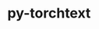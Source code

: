 ---
title: "py-torchtext"
layout: cache
categories: [package, develop]
meta: {"compilers": ["apple-clang@16.0.0", "gcc@13.2.0"], "num_specs": 67, "num_specs_by_stack": {"ml-darwin-aarch64-mps": 5, "ml-linux-aarch64-cpu": 31, "ml-linux-x86_64-cpu": 31, "root": 67}, "oss": ["sequoia", "ubuntu24.04"], "platforms": ["darwin", "linux"], "stacks": ["ml-darwin-aarch64-mps", "ml-linux-aarch64-cpu", "ml-linux-x86_64-cpu", "root"], "targets": ["aarch64", "x86_64_v3"], "versions": ["0.18.0"]}
spec_details: [{"compiler": "gcc@13.2.0", "hash": "3atmug2xhoskv3m6jytxo3fwac2d7wz4", "os": "ubuntu24.04", "platform": "linux", "size": "-", "stacks": ["ml-linux-x86_64-cpu", "root"], "target": "x86_64_v3", "variants": ["build_system=python_pip"], "versions": ["0.18.0"]}, {"compiler": "gcc@13.2.0", "hash": "42f57rk5twjm3zmsrd2haff7y6c4uaog", "os": "ubuntu24.04", "platform": "linux", "size": "-", "stacks": ["ml-linux-aarch64-cpu", "root"], "target": "aarch64", "variants": ["build_system=python_pip"], "versions": ["0.18.0"]}, {"compiler": "gcc@13.2.0", "hash": "4atnfyo4w3bfssf52ik74jroxntsm72x", "os": "ubuntu24.04", "platform": "linux", "size": "-", "stacks": ["ml-linux-x86_64-cpu", "root"], "target": "x86_64_v3", "variants": ["build_system=python_pip"], "versions": ["0.18.0"]}, {"compiler": "gcc@13.2.0", "hash": "4g2iob5uuisa2ol2amlfgqmsvmgb6rbs", "os": "ubuntu24.04", "platform": "linux", "size": "-", "stacks": ["ml-linux-aarch64-cpu", "root"], "target": "aarch64", "variants": ["build_system=python_pip"], "versions": ["0.18.0"]}, {"compiler": "gcc@13.2.0", "hash": "4ivlz7eipr3hfulsbqonu3scxxubm4vd", "os": "ubuntu24.04", "platform": "linux", "size": "-", "stacks": ["ml-linux-x86_64-cpu", "root"], "target": "x86_64_v3", "variants": ["build_system=python_pip"], "versions": ["0.18.0"]}, {"compiler": "gcc@13.2.0", "hash": "5oq4itfbkd45rjjxiv2kvwxfwq42gygl", "os": "ubuntu24.04", "platform": "linux", "size": "-", "stacks": ["ml-linux-aarch64-cpu", "root"], "target": "aarch64", "variants": ["build_system=python_pip"], "versions": ["0.18.0"]}, {"compiler": "gcc@13.2.0", "hash": "66f5yrjtzlsqlbduzu4xyzkyb4kowpd6", "os": "ubuntu24.04", "platform": "linux", "size": "-", "stacks": ["ml-linux-x86_64-cpu", "root"], "target": "x86_64_v3", "variants": ["build_system=python_pip"], "versions": ["0.18.0"]}, {"compiler": "gcc@13.2.0", "hash": "6goxycd74rity5lqwbouese7ckniuxsm", "os": "ubuntu24.04", "platform": "linux", "size": "-", "stacks": ["ml-linux-aarch64-cpu", "root"], "target": "aarch64", "variants": ["build_system=python_pip"], "versions": ["0.18.0"]}, {"compiler": "gcc@13.2.0", "hash": "6j4l6xl3cg4oeqzm2wls5ophwncptwjv", "os": "ubuntu24.04", "platform": "linux", "size": "-", "stacks": ["ml-linux-x86_64-cpu", "root"], "target": "x86_64_v3", "variants": ["build_system=python_pip"], "versions": ["0.18.0"]}, {"compiler": "gcc@13.2.0", "hash": "74ttstwofalt7ksrsgh2yuq6rtimhx3w", "os": "ubuntu24.04", "platform": "linux", "size": "-", "stacks": ["ml-linux-x86_64-cpu", "root"], "target": "x86_64_v3", "variants": ["build_system=python_pip"], "versions": ["0.18.0"]}, {"compiler": "gcc@13.2.0", "hash": "75sxp3uwvv2zz6v3tvueamdlije3wkoh", "os": "ubuntu24.04", "platform": "linux", "size": "-", "stacks": ["ml-linux-x86_64-cpu", "root"], "target": "x86_64_v3", "variants": ["build_system=python_pip"], "versions": ["0.18.0"]}, {"compiler": "gcc@13.2.0", "hash": "7rdvrc4hiltpijrp4y7tkravh25rl37c", "os": "ubuntu24.04", "platform": "linux", "size": "-", "stacks": ["ml-linux-x86_64-cpu", "root"], "target": "x86_64_v3", "variants": ["build_system=python_pip"], "versions": ["0.18.0"]}, {"compiler": "apple-clang@16.0.0", "hash": "7rxtklqka6gdvjdsufhhq6mvgftsqgtg", "os": "sequoia", "platform": "darwin", "size": "-", "stacks": ["ml-darwin-aarch64-mps", "root"], "target": "aarch64", "variants": ["build_system=python_pip"], "versions": ["0.18.0"]}, {"compiler": "gcc@13.2.0", "hash": "atc2fs2rcx7aex4hztm67s53v3aftq57", "os": "ubuntu24.04", "platform": "linux", "size": "-", "stacks": ["ml-linux-aarch64-cpu", "root"], "target": "aarch64", "variants": ["build_system=python_pip"], "versions": ["0.18.0"]}, {"compiler": "gcc@13.2.0", "hash": "bya2jaygo2kzwnqvuuv72rv7dwq3dpnk", "os": "ubuntu24.04", "platform": "linux", "size": "-", "stacks": ["ml-linux-aarch64-cpu", "root"], "target": "aarch64", "variants": ["build_system=python_pip"], "versions": ["0.18.0"]}, {"compiler": "gcc@13.2.0", "hash": "c2rb6r5j5zigmbjstvf74ifxaemtf2fa", "os": "ubuntu24.04", "platform": "linux", "size": "-", "stacks": ["ml-linux-aarch64-cpu", "root"], "target": "aarch64", "variants": ["build_system=python_pip"], "versions": ["0.18.0"]}, {"compiler": "gcc@13.2.0", "hash": "cecv2zrjujec5zmzjkle33wqxrbuoiba", "os": "ubuntu24.04", "platform": "linux", "size": "-", "stacks": ["ml-linux-aarch64-cpu", "root"], "target": "aarch64", "variants": ["build_system=python_pip"], "versions": ["0.18.0"]}, {"compiler": "gcc@13.2.0", "hash": "d2tj2skpw6brewbcz4hhhvol3x6glbt5", "os": "ubuntu24.04", "platform": "linux", "size": "-", "stacks": ["ml-linux-x86_64-cpu", "root"], "target": "x86_64_v3", "variants": ["build_system=python_pip"], "versions": ["0.18.0"]}, {"compiler": "gcc@13.2.0", "hash": "d5mw6dqzr2o2ijaboilsib7a3yafy7oq", "os": "ubuntu24.04", "platform": "linux", "size": "-", "stacks": ["ml-linux-x86_64-cpu", "root"], "target": "x86_64_v3", "variants": ["build_system=python_pip"], "versions": ["0.18.0"]}, {"compiler": "gcc@13.2.0", "hash": "drr7vnmkaerqudyoail3w4fpfjhsjwpc", "os": "ubuntu24.04", "platform": "linux", "size": "-", "stacks": ["ml-linux-aarch64-cpu", "root"], "target": "aarch64", "variants": ["build_system=python_pip"], "versions": ["0.18.0"]}, {"compiler": "gcc@13.2.0", "hash": "e2giyw7grpzz624o3wjj3tah55dvuef3", "os": "ubuntu24.04", "platform": "linux", "size": "-", "stacks": ["ml-linux-aarch64-cpu", "root"], "target": "aarch64", "variants": ["build_system=python_pip"], "versions": ["0.18.0"]}, {"compiler": "apple-clang@16.0.0", "hash": "epim4bxno6tfyjzfcj2634fhxtbqlh3b", "os": "sequoia", "platform": "darwin", "size": "-", "stacks": ["ml-darwin-aarch64-mps", "root"], "target": "aarch64", "variants": ["build_system=python_pip"], "versions": ["0.18.0"]}, {"compiler": "gcc@13.2.0", "hash": "essbp55loqkqb725k7qoqrdc6q7x3awk", "os": "ubuntu24.04", "platform": "linux", "size": "-", "stacks": ["ml-linux-aarch64-cpu", "root"], "target": "aarch64", "variants": ["build_system=python_pip"], "versions": ["0.18.0"]}, {"compiler": "gcc@13.2.0", "hash": "ghlinjcf3qcl5xihy5oq4z4exukdi6ek", "os": "ubuntu24.04", "platform": "linux", "size": "-", "stacks": ["ml-linux-x86_64-cpu", "root"], "target": "x86_64_v3", "variants": ["build_system=python_pip"], "versions": ["0.18.0"]}, {"compiler": "gcc@13.2.0", "hash": "hniwc3mxrkqzckfzykqc4gsy6imefabh", "os": "ubuntu24.04", "platform": "linux", "size": "-", "stacks": ["ml-linux-aarch64-cpu", "root"], "target": "aarch64", "variants": ["build_system=python_pip"], "versions": ["0.18.0"]}, {"compiler": "gcc@13.2.0", "hash": "hxold6l2yrnh7pv2asbf3k2y7mkrbunm", "os": "ubuntu24.04", "platform": "linux", "size": "-", "stacks": ["ml-linux-aarch64-cpu", "root"], "target": "aarch64", "variants": ["build_system=python_pip"], "versions": ["0.18.0"]}, {"compiler": "gcc@13.2.0", "hash": "ifi75zghwbfripmx5457fegkcsh2ofcz", "os": "ubuntu24.04", "platform": "linux", "size": "-", "stacks": ["ml-linux-x86_64-cpu", "root"], "target": "x86_64_v3", "variants": ["build_system=python_pip"], "versions": ["0.18.0"]}, {"compiler": "gcc@13.2.0", "hash": "il5pfe25mhupoc6riloxvd65if7reta7", "os": "ubuntu24.04", "platform": "linux", "size": "-", "stacks": ["ml-linux-aarch64-cpu", "root"], "target": "aarch64", "variants": ["build_system=python_pip"], "versions": ["0.18.0"]}, {"compiler": "gcc@13.2.0", "hash": "ipgix7emkywkvl5ohfzujls4abkh7x35", "os": "ubuntu24.04", "platform": "linux", "size": "-", "stacks": ["ml-linux-x86_64-cpu", "root"], "target": "x86_64_v3", "variants": ["build_system=python_pip"], "versions": ["0.18.0"]}, {"compiler": "gcc@13.2.0", "hash": "jaus54w2hzjsap7r5k4354cjjfotsk3a", "os": "ubuntu24.04", "platform": "linux", "size": "-", "stacks": ["ml-linux-aarch64-cpu", "root"], "target": "aarch64", "variants": ["build_system=python_pip"], "versions": ["0.18.0"]}, {"compiler": "gcc@13.2.0", "hash": "jtt6i5qphjh47kianayh372ybe6j56ms", "os": "ubuntu24.04", "platform": "linux", "size": "-", "stacks": ["ml-linux-x86_64-cpu", "root"], "target": "x86_64_v3", "variants": ["build_system=python_pip"], "versions": ["0.18.0"]}, {"compiler": "gcc@13.2.0", "hash": "k2l5ww7g3s47b3lmtcxwjsneegndx5gk", "os": "ubuntu24.04", "platform": "linux", "size": "-", "stacks": ["ml-linux-aarch64-cpu", "root"], "target": "aarch64", "variants": ["build_system=python_pip"], "versions": ["0.18.0"]}, {"compiler": "gcc@13.2.0", "hash": "kgyp3fe7ho7lfx4uesxccndrrrmmedor", "os": "ubuntu24.04", "platform": "linux", "size": "-", "stacks": ["ml-linux-aarch64-cpu", "root"], "target": "aarch64", "variants": ["build_system=python_pip"], "versions": ["0.18.0"]}, {"compiler": "gcc@13.2.0", "hash": "khqriwsry44dod5mkj3nk5ggfd7n2dnz", "os": "ubuntu24.04", "platform": "linux", "size": "-", "stacks": ["ml-linux-x86_64-cpu", "root"], "target": "x86_64_v3", "variants": ["build_system=python_pip"], "versions": ["0.18.0"]}, {"compiler": "apple-clang@16.0.0", "hash": "kidwfegzy3diuqnosalpz5by5d2crj6v", "os": "sequoia", "platform": "darwin", "size": "-", "stacks": ["ml-darwin-aarch64-mps", "root"], "target": "aarch64", "variants": ["build_system=python_pip"], "versions": ["0.18.0"]}, {"compiler": "apple-clang@16.0.0", "hash": "ktcx52uib2ix7jhvdlolam7pp7tchyw4", "os": "sequoia", "platform": "darwin", "size": "-", "stacks": ["ml-darwin-aarch64-mps", "root"], "target": "aarch64", "variants": ["build_system=python_pip"], "versions": ["0.18.0"]}, {"compiler": "gcc@13.2.0", "hash": "l5gsej4r6jtryfvqap62yzmpibbaobjj", "os": "ubuntu24.04", "platform": "linux", "size": "-", "stacks": ["ml-linux-aarch64-cpu", "root"], "target": "aarch64", "variants": ["build_system=python_pip"], "versions": ["0.18.0"]}, {"compiler": "gcc@13.2.0", "hash": "lagg4nbh6ivmzpzadskpltblgdjiwb3v", "os": "ubuntu24.04", "platform": "linux", "size": "-", "stacks": ["ml-linux-aarch64-cpu", "root"], "target": "aarch64", "variants": ["build_system=python_pip"], "versions": ["0.18.0"]}, {"compiler": "gcc@13.2.0", "hash": "les42rnhukxh3dbikvrsuleqoiazphpm", "os": "ubuntu24.04", "platform": "linux", "size": "-", "stacks": ["ml-linux-x86_64-cpu", "root"], "target": "x86_64_v3", "variants": ["build_system=python_pip"], "versions": ["0.18.0"]}, {"compiler": "gcc@13.2.0", "hash": "llnuetuxzabsfuln3wy7vcqyacmk57bq", "os": "ubuntu24.04", "platform": "linux", "size": "-", "stacks": ["ml-linux-aarch64-cpu", "root"], "target": "aarch64", "variants": ["build_system=python_pip"], "versions": ["0.18.0"]}, {"compiler": "gcc@13.2.0", "hash": "lwgqalszxwv6fwonhiouliyll4heloty", "os": "ubuntu24.04", "platform": "linux", "size": "-", "stacks": ["ml-linux-x86_64-cpu", "root"], "target": "x86_64_v3", "variants": ["build_system=python_pip"], "versions": ["0.18.0"]}, {"compiler": "gcc@13.2.0", "hash": "m72doylqefzglkqtzvfepizuc2wtb7pt", "os": "ubuntu24.04", "platform": "linux", "size": "-", "stacks": ["ml-linux-aarch64-cpu", "root"], "target": "aarch64", "variants": ["build_system=python_pip"], "versions": ["0.18.0"]}, {"compiler": "apple-clang@16.0.0", "hash": "ob6dvm55enmosbw4nyfj5iu3ibrazghx", "os": "sequoia", "platform": "darwin", "size": "-", "stacks": ["ml-darwin-aarch64-mps", "root"], "target": "aarch64", "variants": ["build_system=python_pip"], "versions": ["0.18.0"]}, {"compiler": "gcc@13.2.0", "hash": "p6rrwcpwemqr64itfan26vkau4hala5x", "os": "ubuntu24.04", "platform": "linux", "size": "-", "stacks": ["ml-linux-x86_64-cpu", "root"], "target": "x86_64_v3", "variants": ["build_system=python_pip"], "versions": ["0.18.0"]}, {"compiler": "gcc@13.2.0", "hash": "piaqju4kfrhwsk42hqfoah7pfjjdfenc", "os": "ubuntu24.04", "platform": "linux", "size": "-", "stacks": ["ml-linux-x86_64-cpu", "root"], "target": "x86_64_v3", "variants": ["build_system=python_pip"], "versions": ["0.18.0"]}, {"compiler": "gcc@13.2.0", "hash": "q6pw6hqaaaepghvniyvmrc3imryk2wac", "os": "ubuntu24.04", "platform": "linux", "size": "-", "stacks": ["ml-linux-aarch64-cpu", "root"], "target": "aarch64", "variants": ["build_system=python_pip"], "versions": ["0.18.0"]}, {"compiler": "gcc@13.2.0", "hash": "qlpoh2v6rymrga2df64oeb2l7psuxt4n", "os": "ubuntu24.04", "platform": "linux", "size": "-", "stacks": ["ml-linux-x86_64-cpu", "root"], "target": "x86_64_v3", "variants": ["build_system=python_pip"], "versions": ["0.18.0"]}, {"compiler": "gcc@13.2.0", "hash": "qxzylb3xy3hjfb7dc5lliypgazv7xrse", "os": "ubuntu24.04", "platform": "linux", "size": "-", "stacks": ["ml-linux-x86_64-cpu", "root"], "target": "x86_64_v3", "variants": ["build_system=python_pip"], "versions": ["0.18.0"]}, {"compiler": "gcc@13.2.0", "hash": "rpbgvnetuli5ps6jzehmyh62gb7vj4r6", "os": "ubuntu24.04", "platform": "linux", "size": "-", "stacks": ["ml-linux-aarch64-cpu", "root"], "target": "aarch64", "variants": ["build_system=python_pip"], "versions": ["0.18.0"]}, {"compiler": "gcc@13.2.0", "hash": "smd2es5zuo65v7it5ajcr54y3wumtfpi", "os": "ubuntu24.04", "platform": "linux", "size": "-", "stacks": ["ml-linux-x86_64-cpu", "root"], "target": "x86_64_v3", "variants": ["build_system=python_pip"], "versions": ["0.18.0"]}, {"compiler": "gcc@13.2.0", "hash": "swkuvegwdysw4h2msnqwdnfscnvrfcec", "os": "ubuntu24.04", "platform": "linux", "size": "-", "stacks": ["ml-linux-aarch64-cpu", "root"], "target": "aarch64", "variants": ["build_system=python_pip"], "versions": ["0.18.0"]}, {"compiler": "gcc@13.2.0", "hash": "thozndmcn2wtcbrb7jszhaigw43dkxlx", "os": "ubuntu24.04", "platform": "linux", "size": "-", "stacks": ["ml-linux-x86_64-cpu", "root"], "target": "x86_64_v3", "variants": ["build_system=python_pip"], "versions": ["0.18.0"]}, {"compiler": "gcc@13.2.0", "hash": "u4qclk6tx3oxvhynlyd7qxtkr6t56ker", "os": "ubuntu24.04", "platform": "linux", "size": "-", "stacks": ["ml-linux-aarch64-cpu", "root"], "target": "aarch64", "variants": ["build_system=python_pip"], "versions": ["0.18.0"]}, {"compiler": "gcc@13.2.0", "hash": "ua33oriph5dq2ewrvcnrlwvojumpye6z", "os": "ubuntu24.04", "platform": "linux", "size": "-", "stacks": ["ml-linux-x86_64-cpu", "root"], "target": "x86_64_v3", "variants": ["build_system=python_pip"], "versions": ["0.18.0"]}, {"compiler": "gcc@13.2.0", "hash": "uff3dbbx7z3cflqfqktgno3eol7igftw", "os": "ubuntu24.04", "platform": "linux", "size": "-", "stacks": ["ml-linux-aarch64-cpu", "root"], "target": "aarch64", "variants": ["build_system=python_pip"], "versions": ["0.18.0"]}, {"compiler": "gcc@13.2.0", "hash": "ufhwfwoa3hztuwv5itvixlfh4b733t6w", "os": "ubuntu24.04", "platform": "linux", "size": "-", "stacks": ["ml-linux-x86_64-cpu", "root"], "target": "x86_64_v3", "variants": ["build_system=python_pip"], "versions": ["0.18.0"]}, {"compiler": "gcc@13.2.0", "hash": "v4d4tjsrkg4wpf2fjnzcntg476r6hlvb", "os": "ubuntu24.04", "platform": "linux", "size": "-", "stacks": ["ml-linux-aarch64-cpu", "root"], "target": "aarch64", "variants": ["build_system=python_pip"], "versions": ["0.18.0"]}, {"compiler": "gcc@13.2.0", "hash": "vh5jxg5dv3u3fuwkwoyjl2ylqpcv3vvi", "os": "ubuntu24.04", "platform": "linux", "size": "-", "stacks": ["ml-linux-x86_64-cpu", "root"], "target": "x86_64_v3", "variants": ["build_system=python_pip"], "versions": ["0.18.0"]}, {"compiler": "gcc@13.2.0", "hash": "vs6uitgn67dttj3qdjgj6fluz7ayiq4j", "os": "ubuntu24.04", "platform": "linux", "size": "-", "stacks": ["ml-linux-aarch64-cpu", "root"], "target": "aarch64", "variants": ["build_system=python_pip"], "versions": ["0.18.0"]}, {"compiler": "gcc@13.2.0", "hash": "vuqfgb6iap4ax6lh4bro5yl7k5k2zaqo", "os": "ubuntu24.04", "platform": "linux", "size": "-", "stacks": ["ml-linux-aarch64-cpu", "root"], "target": "aarch64", "variants": ["build_system=python_pip"], "versions": ["0.18.0"]}, {"compiler": "gcc@13.2.0", "hash": "wfzoarkx4qhbzfi4ntuvujp7r7r2fm5y", "os": "ubuntu24.04", "platform": "linux", "size": "-", "stacks": ["ml-linux-aarch64-cpu", "root"], "target": "aarch64", "variants": ["build_system=python_pip"], "versions": ["0.18.0"]}, {"compiler": "gcc@13.2.0", "hash": "wly3tek6n7fpeo7ujzul74vzwsuicdfq", "os": "ubuntu24.04", "platform": "linux", "size": "-", "stacks": ["ml-linux-x86_64-cpu", "root"], "target": "x86_64_v3", "variants": ["build_system=python_pip"], "versions": ["0.18.0"]}, {"compiler": "gcc@13.2.0", "hash": "wpi44azazbedeymrgyfpc7tj4kp2v6ad", "os": "ubuntu24.04", "platform": "linux", "size": "-", "stacks": ["ml-linux-x86_64-cpu", "root"], "target": "x86_64_v3", "variants": ["build_system=python_pip"], "versions": ["0.18.0"]}, {"compiler": "gcc@13.2.0", "hash": "wrespvbzs6icuodxjplejdslhzzx53qk", "os": "ubuntu24.04", "platform": "linux", "size": "-", "stacks": ["ml-linux-aarch64-cpu", "root"], "target": "aarch64", "variants": ["build_system=python_pip"], "versions": ["0.18.0"]}, {"compiler": "gcc@13.2.0", "hash": "xw7ifdorakvlo53zl25sy3qqv5qcuvhu", "os": "ubuntu24.04", "platform": "linux", "size": "-", "stacks": ["ml-linux-x86_64-cpu", "root"], "target": "x86_64_v3", "variants": ["build_system=python_pip"], "versions": ["0.18.0"]}, {"compiler": "gcc@13.2.0", "hash": "y6f64cwu5mijaljokvrqrw27dziqefkk", "os": "ubuntu24.04", "platform": "linux", "size": "-", "stacks": ["ml-linux-x86_64-cpu", "root"], "target": "x86_64_v3", "variants": ["build_system=python_pip"], "versions": ["0.18.0"]}, {"compiler": "gcc@13.2.0", "hash": "ytr5scrkdvytevi4kztedwchrxxwh7en", "os": "ubuntu24.04", "platform": "linux", "size": "-", "stacks": ["ml-linux-x86_64-cpu", "root"], "target": "x86_64_v3", "variants": ["build_system=python_pip"], "versions": ["0.18.0"]}]
---